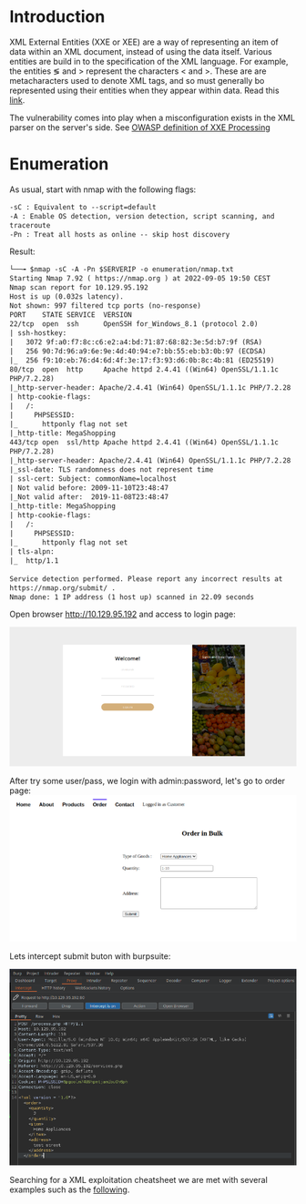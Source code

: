 # Introduction

XML External Entities (XXE or XEE) are a way of representing an item of data within an XML document, instead of using the data itself. Various entities are build in to the specification of the XML language. For example, the entities &lg; and &gt; represent the characters < and >. These are are metacharacters used to denote XML tags, and so must generally bo represented using their entities when they appear within data. Read this [link](https://portswigger.net/web-security/xxe/xml-entities).


The vulnerability comes into play when a misconfiguration exists in the XML parser on the server's side. See [OWASP definition of XXE Processing](https://owasp.org/www-community/vulnerabilities/XML_External_Entity_(XXE)_Processing)

# Enumeration

As usual, start with nmap with the following flags:
```shell
-sC : Equivalent to --script=default
-A : Enable OS detection, version detection, script scanning, and traceroute
-Pn : Treat all hosts as online -- skip host discovery
```

Result:
```shell
└──╼ $nmap -sC -A -Pn $SERVERIP -o enumeration/nmap.txt
Starting Nmap 7.92 ( https://nmap.org ) at 2022-09-05 19:50 CEST
Nmap scan report for 10.129.95.192
Host is up (0.032s latency).
Not shown: 997 filtered tcp ports (no-response)
PORT    STATE SERVICE  VERSION
22/tcp  open  ssh      OpenSSH for_Windows_8.1 (protocol 2.0)
| ssh-hostkey: 
|   3072 9f:a0:f7:8c:c6:e2:a4:bd:71:87:68:82:3e:5d:b7:9f (RSA)
|   256 90:7d:96:a9:6e:9e:4d:40:94:e7:bb:55:eb:b3:0b:97 (ECDSA)
|_  256 f9:10:eb:76:d4:6d:4f:3e:17:f3:93:d6:0b:8c:4b:81 (ED25519)
80/tcp  open  http     Apache httpd 2.4.41 ((Win64) OpenSSL/1.1.1c PHP/7.2.28)
|_http-server-header: Apache/2.4.41 (Win64) OpenSSL/1.1.1c PHP/7.2.28
| http-cookie-flags: 
|   /: 
|     PHPSESSID: 
|_      httponly flag not set
|_http-title: MegaShopping
443/tcp open  ssl/http Apache httpd 2.4.41 ((Win64) OpenSSL/1.1.1c PHP/7.2.28)
|_http-server-header: Apache/2.4.41 (Win64) OpenSSL/1.1.1c PHP/7.2.28
|_ssl-date: TLS randomness does not represent time
| ssl-cert: Subject: commonName=localhost
| Not valid before: 2009-11-10T23:48:47
|_Not valid after:  2019-11-08T23:48:47
|_http-title: MegaShopping
| http-cookie-flags: 
|   /: 
|     PHPSESSID: 
|_      httponly flag not set
| tls-alpn: 
|_  http/1.1

Service detection performed. Please report any incorrect results at https://nmap.org/submit/ .
Nmap done: 1 IP address (1 host up) scanned in 22.09 seconds
```


Open browser http://10.129.95.192 and access to login page:

![login](IMG/login.png)

After try some user/pass, we login with admin:password, let's go to order page:
![order](IMG/order.png)

Lets intercept submit buton with burpsuite:

![submit order](IMG/burp_intercept_submit_order.png)

Searching for a XML exploitation cheatsheet we are met with several examples such as the [following](https://book.hacktricks.xyz/pentesting-web/xxe-xee-xml-external-entity). 
